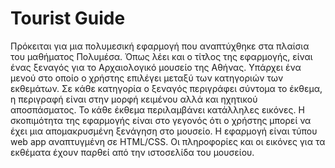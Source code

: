 # Tourist Guide

Πρόκειται για μια πολυμεσική εφαρμογή που αναπτύχθηκε στα πλαίσια του μαθήματος Πολυμέσα. Όπως λέει και ο τίτλος της εφαρμογής, είναι ένας ξεναγός για το Αρχαιολογικό μουσείο της Αθήνας. Υπάρχει ένα μενού στο οποίο ο χρήστης επιλέγει μεταξύ των κατηγοριών των εκθεμάτων. Σε κάθε κατηγορία ο ξεναγός περιγράφει σύντομα το έκθεμα, η περιγραφή είναι στην μορφή κειμένου αλλά και ηχητικού αποσπάσματος. Το κάθε έκθεμα περιλαμβάνει κατάλληλες εικόνες. Η σκοπιμότητα της εφαρμογής είναι στο γεγονός ότι ο χρήστης μπορεί να έχει μια απομακρυσμένη ξενάγηση στο μουσείο. Η εφαρμογή είναι τύπου web app αναπτυγμένη σε HTML/CSS. Οι πληροφορίες και οι εικόνες για τα εκθέματα έχουν παρθεί από την ιστοσελίδα του μουσείου.

